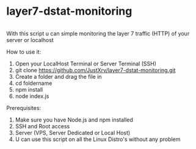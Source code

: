 # layer7-dstat-monitoring

![]()

With this script u can simple monitoring the layer 7 traffic (HTTP) of your server or localhost

How to use it: 

1. Open your LocalHost Terminal or Server Terminal (SSH)
2. git clone https://github.com/JustXrv/layer7-dstat-monitoring.git
3. Create a folder and drag the file in
4. cd foldername
5. npm install
6. node index.js

Prerequisites:

1. Make sure you have Node.js and npm installed
2. SSH and Root access
3. Server (VPS, Server Dedicated or Local Host)
4. U can use this script on all the Linux Distro's without any problem
